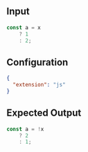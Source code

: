 
## Input
```javascript input
const a = x 
    ? 1 
    : 2;
```

## Configuration
```json configuration
{
  "extension": "js"
}
```

## Expected Output
```javascript expected output
const a = !x 
    ? 2 
    : 1;
```
